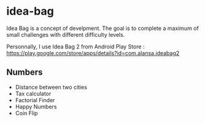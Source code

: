 # idea-bag

Idea Bag is a concept of develpment. The goal is to complete a maximum of small challenges with different difficulty levels.

Personnally, I use Idea Bag 2 from Android Play Store : https://play.google.com/store/apps/details?id=com.alansa.ideabag2 

## Numbers
* Distance between two cities
* Tax calculator
* Factorial Finder
* Happy Numbers
* Coin Flip
